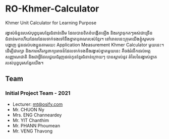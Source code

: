 # RO-Khmer-Calculator
Khmer Unit Calculator for Learning Purpose

រង្វាស់ចំនួនរបស់បុព្វបុរសខ្មែរជំនាន់ដើម ដែលបានខិតខំបង្កើតឡើង និងរក្សាទុកតៗអស់ជាច្រើនជំនាន់មកហើយដែលដែលទាក់ទងទៅនឹងខ្នាតបុរាណរបស់ខ្មែរ។ នៅពេលនេះក្រុមយើងខ្ញុំសូមបទបង្ហាញ ជូនដល់បងប្អូនតាមរយះ Application Measurement Khmer Calculator មួយនេះ។ ដើម្បីជារក្សា និងការអភិរក្សពាក្យពេចន៍ដែលទាក់ទងនឹងរង្វាស់ខ្នាតមួយនេះ គឺចង់រំលឹកដល់អត្តសញ្ញាណជាតិ និងជាអ្វីដែលជួយជំរុញដល់កូនខ្មែរជំនាន់ក្រោយៗ បានស្គាល់នូវ   តំលៃនៃរង្វាស់ខ្នាតរបស់បុព្វបុរសខ្មែរយើង។

## Team
### Initial Project Team - 2021
- Lecturer: mt@osify.com
- Mr. CHUON Ny
- Mrs. ENG Channeardey
- Mr. YIT Chanthim
- Mr. PHANN Phoumean
- Mr. VENG Thavong